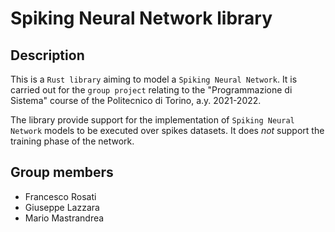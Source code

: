 # Spiking Neural Network library

## Description
This is a `Rust library` aiming to model a `Spiking Neural Network`. It is carried out for the `group project` relating to the "Programmazione di Sistema" course of the Politecnico di Torino, a.y. 2021-2022.

The library provide support for the implementation of `Spiking Neural Network` models to be executed over spikes datasets.
It does *not* support the training phase of the network.

## Group members
- Francesco Rosati
- Giuseppe Lazzara
- Mario Mastrandrea
  